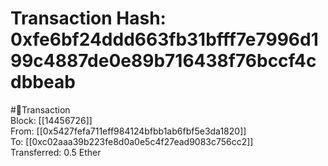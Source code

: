 
Transaction Hash: 0xfe6bf24ddd663fb31bfff7e7996d199c4887de0e89b716438f76bccf4cdbbeab
====================================================================================
  
#💸Transaction  
Block: [[14456726]]  
From: [[0x5427fefa711eff984124bfbb1ab6fbf5e3da1820]]  
To: [[0xc02aaa39b223fe8d0a0e5c4f27ead9083c756cc2]]  
Transferred: 0.5 Ether